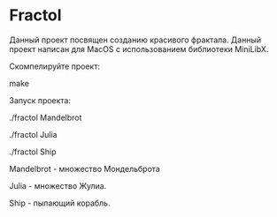 # Fractol
Данный проект посвящен созданию красивого фрактала.
Данный проект написан для MacOS с использованием библиотеки MiniLibX.

Скомпелируйте проект:

make

Запуск проекта:

./fractol Mandelbrot

./fractol Julia

./fractol Ship

Mandelbrot  - множество Мондельброта

Julia       - множество Жулиа.

Ship        - пылающий корабль.
